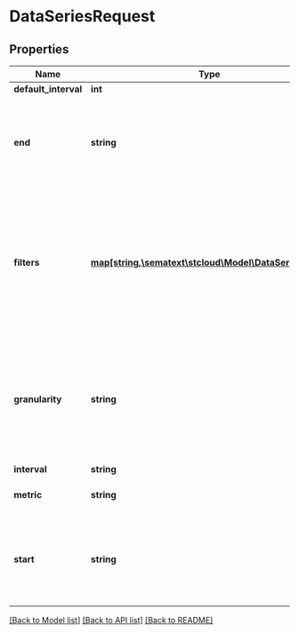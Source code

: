 # DataSeriesRequest

## Properties
Name | Type | Description | Notes
------------ | ------------- | ------------- | -------------
**default_interval** | **int** |  | [optional]
**end** | **string** | End time of interval. Can be expressed as timestamp in milliseconds or UTC date in yyyy-MM-dd HH:mm:ss format | [optional]
**filters** | [**map[string,\sematext\stcloud\Model\DataSeriesFilter]**](DataSeriesFilter.md) | Map of allowed filter values and aggregation strategy. List of available filter values can be fetched using metric filters endpoint and default aggregation strategy depends on metric | [optional]
**granularity** | **string** | Data points interval granularity between two data points.Default value is \&quot;AUTO\&quot; - calculated based on selected time span. Not required while getting filters. | [optional]
**interval** | **string** |  | [optional]
**metric** | **string** | Metric name or metric group prefix |
**start** | **string** | Start time of interval. Can be expressed as timestamp in milliseconds or UTC date in yyyy-MM-dd HH:mm:ss format | [optional]

[[Back to Model list]](../README.md#documentation-for-models) [[Back to API list]](../README.md#documentation-for-api-endpoints) [[Back to README]](../README.md)

